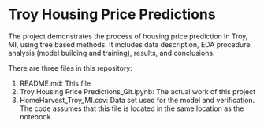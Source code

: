 # Troy Housing Price Predictions
The project demonstrates the process of housing price prediction in Troy, MI, using tree based methods. It includes data description, EDA procedure, analysis (model building and training), results, and conclusions.

There are three files in this repository:
  1. README.md: This file
  2. Troy Housing Price Predictions_Git.ipynb: The actual work of this project
  3. HomeHarvest_Troy_MI.csv: Data set used for the model and verification. The code assumes that this file is located in the same location as the notebook.
